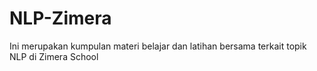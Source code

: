 # NLP-Zimera

Ini merupakan kumpulan materi belajar dan latihan bersama terkait topik NLP di Zimera School
